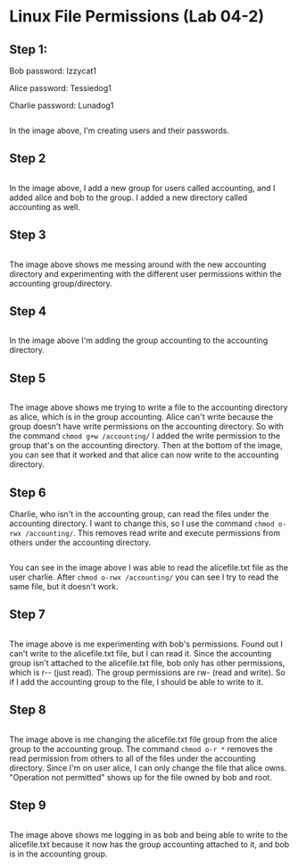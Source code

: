 # Linux File Permissions (Lab 04-2)

## Step 1:&#x20;

Bob password: Izzycat1

Alice password: Tessiedog1&#x20;

Charlie password: Lunadog1&#x20;

<figure><img src="../../.gitbook/assets/image (22).png" alt=""><figcaption></figcaption></figure>

In the image above, I'm creating users and their passwords.&#x20;

## Step 2&#x20;

<figure><img src="../../.gitbook/assets/image (23).png" alt=""><figcaption></figcaption></figure>

In the image above, I add a new group for users called accounting, and I added alice and bob to the group. I added a new directory called accounting as well.

## Step 3

<figure><img src="../../.gitbook/assets/image (24).png" alt=""><figcaption></figcaption></figure>

The image above shows me messing around with the new accounting directory and experimenting with the different user permissions within the accounting group/directory.&#x20;

## Step 4

<figure><img src="../../.gitbook/assets/image (25).png" alt=""><figcaption></figcaption></figure>

In the image above I'm adding the group accounting to the accounting directory.

## Step 5&#x20;

<figure><img src="../../.gitbook/assets/image (26).png" alt=""><figcaption></figcaption></figure>

The image above shows me trying to write a file to the accounting directory as alice, which is in the group accounting. Alice can't write because the group doesn't have write permissions on the accounting directory. So with the command `chmod g+w /accounting/` I added the write permission to the group that's on the accounting directory. Then at the bottom of the image, you can see that it worked and that alice can now write to the accounting directory. &#x20;

## Step 6

Charlie, who isn't in the accounting group, can read the files under the accounting directory. I want to change this, so I use the command `chmod o-rwx /accounting/`. This removes read write and execute permissions from others under the accounting directory.&#x20;

<figure><img src="../../.gitbook/assets/image (27).png" alt=""><figcaption></figcaption></figure>

You can see in the image above I was able to read the alicefile.txt file as the user charlie. After `chmod o-rwx /accounting/` you can see I try to read the same file, but it doesn't work.

## Step 7

<figure><img src="../../.gitbook/assets/image (28).png" alt=""><figcaption></figcaption></figure>

The image above is me experimenting with bob's permissions. Found out I can't write to the alicefile.txt file, but I can read it. Since the accounting group isn't attached to the alicefile.txt file, bob only has other permissions, which is r-- (just read). The group permissions are rw- (read and write). So if I add the accounting group to the file, I should be able to write to it. &#x20;

## Step 8&#x20;

<figure><img src="../../.gitbook/assets/image (29).png" alt=""><figcaption></figcaption></figure>

The image above is me changing the alicefile.txt file group from the alice group to the accounting group. The command `chmod o-r *` removes the read permission from others to all of the files under the accounting directory. Since I'm on user alice, I can only change the file that alice owns. "Operation not permitted" shows up for the file owned by bob and root.&#x20;

## Step 9&#x20;

<figure><img src="../../.gitbook/assets/image (30).png" alt=""><figcaption></figcaption></figure>

The image above shows me logging in as bob and being able to write to the alicefile.txt because it now has the group accounting attached to it, and bob is in the accounting group.
